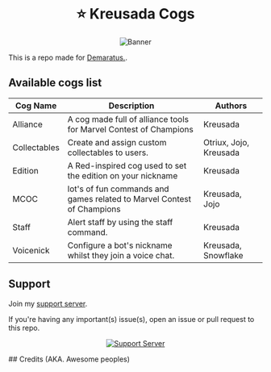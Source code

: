 <h1 align="center">⭐ Kreusada Cogs</h1>

<p align="center">
  <img src="https://media.discordapp.net/attachments/763066391107862550/779263960289509416/demaratustwitter.png?width=1442&height=481" alt="Banner">
</p>

This is a repo made for [Demaratus.](https://discord.com/oauth2/authorize?client_id=766580519000473640&scope=bot&permissions=8).

## Available cogs list

| Cog Name        | Description                                                                              | Authors                 |
| --------------- | ---------------------------------------------------------------------------------------- | ------------------------|
| Alliance        | A cog made full of alliance tools for Marvel Contest of Champions                        | Kreusada                |
| Collectables    | Create and assign custom collectables to users.                                          | Otriux, Jojo, Kreusada  |
| Edition         | A Red-inspired cog used to set the edition on your nickname                              | Kreusada                | 
| MCOC            | lot's of fun commands and games related to Marvel Contest of Champions                   | Kreusada, Jojo          |
| Staff           | Alert staff by using the staff command.                                                  | Kreusada                |
| Voicenick       | Configure a bot's nickname whilst they join a voice chat.                                | Kreusada, Snowflake     |

## Support

Join my [support server](https://discord.gg/JmCFyq7).

If you're having any important(s) issue(s), open an issue or pull request to this repo.
<p align="center">
  <a href="https://discord.gg/JmCFyq7">
    <img src="https://discordapp.com/api/guilds/744572173137477692/widget.json" alt="Support Server">
  </a>
</p>
## Credits (AKA. Awesome peoples)
